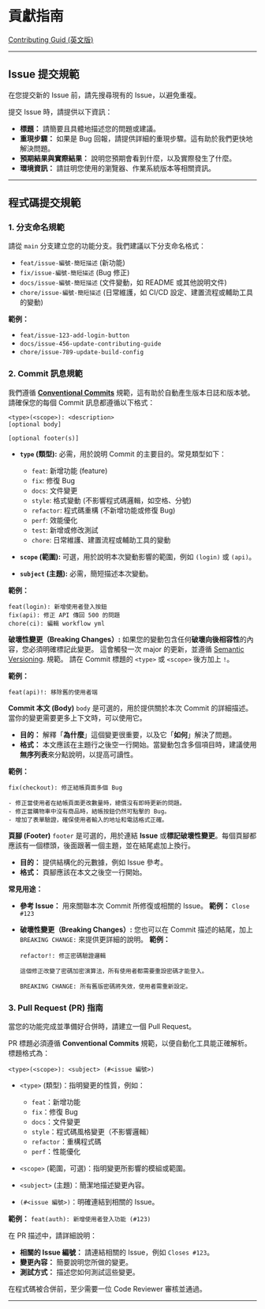 # 貢獻指南

[Contributing Guid (英文版)](CONTRIBUTING.md)

---

## Issue 提交規範

在您提交新的 Issue 前，請先搜尋現有的 Issue，以避免重複。

提交 Issue 時，請提供以下資訊：

* **標題：** 請簡要且具體地描述您的問題或建議。
* **重現步驟：** 如果是 Bug 回報，請提供詳細的重現步驟。這有助於我們更快地解決問題。
* **預期結果與實際結果：** 說明您預期會看到什麼，以及實際發生了什麼。
* **環境資訊：** 請註明您使用的瀏覽器、作業系統版本等相關資訊。

---

## 程式碼提交規範

### 1. 分支命名規範

請從 `main` 分支建立您的功能分支。我們建議以下分支命名格式：

* `feat/issue-編號-簡短描述` (新功能)
* `fix/issue-編號-簡短描述` (Bug 修正)
* `docs/issue-編號-簡短描述` (文件變動，如 README 或其他說明文件)
* `chore/issue-編號-簡短描述` (日常維護，如 CI/CD 設定、建置流程或輔助工具的變動)

**範例：**

* `feat/issue-123-add-login-button`
* `docs/issue-456-update-contributing-guide`
* `chore/issue-789-update-build-config`

### 2. Commit 訊息規範

我們遵循 **[Conventional Commits](https://www.conventionalcommits.org/en/v1.0.0/zh-hans/)** 規範，這有助於自動產生版本日誌和版本號。請確保您的每個 Commit 訊息都遵循以下格式：

```text
<type>(<scope>): <description>
[optional body]

[optional footer(s)]
```

* **`type` (類型):** 必需，用於說明 Commit 的主要目的。常見類型如下：
  * `feat`: 新增功能 (feature)
  * `fix`: 修復 Bug
  * `docs`: 文件變更
  * `style`: 格式變動 (不影響程式碼邏輯，如空格、分號)
  * `refactor`: 程式碼重構 (不新增功能或修復 Bug)
  * `perf`: 效能優化
  * `test`: 新增或修改測試
  * `chore`: 日常維護、建置流程或輔助工具的變動

* **`scope` (範圍):** 可選，用於說明本次變動影響的範圍，例如 `(login)` 或 `(api)`。
* **`subject` (主題):** 必需，簡短描述本次變動。

**範例：**

```text
feat(login): 新增使用者登入按鈕
fix(api): 修正 API 傳回 500 的問題
chore(ci): 編輯 workflow yml
```

**破壞性變更（Breaking Changes）:**
如果您的變動包含任何**破壞向後相容性**的內容，您必須明確標記此變更。
這會觸發一次 major 的更新，並遵循 [Semantic Versioning](https://semver.org/). 規範。
請在 Commit 標題的 `<type>` 或 `<scope>` 後方加上 `!`。

**範例：**

```text
feat(api)!: 移除舊的使用者端
```

**Commit 本文 (Body)**
`body` 是可選的，用於提供關於本次 Commit 的詳細描述。當你的變更需要更多上下文時，可以使用它。

* **目的：** 解釋「**為什麼**」這個變更很重要，以及它「**如何**」解決了問題。
* **格式：** 本文應該在主題行之後空一行開始。當變動包含多個項目時，建議使用**無序列表**來分點說明，以提高可讀性。

**範例：**

```text
fix(checkout): 修正結帳頁面多個 Bug

- 修正當使用者在結帳頁面更改數量時，總價沒有即時更新的問題。
- 修正當購物車中沒有商品時，結帳按鈕仍然可點擊的 Bug。
- 增加了表單驗證，確保使用者輸入的地址和電話格式正確。
```

**頁腳 (Footer)**
`footer` 是可選的，用於連結 **Issue** 或**標記破壞性變更**。每個頁腳都應該有一個標頭，後面跟著一個主題，並在結尾處加上換行。

* **目的：** 提供結構化的元數據，例如 Issue 參考。
* **格式：** 頁腳應該在本文之後空一行開始。

**常見用途：**

* **參考 Issue：** 用來關聯本次 Commit 所修復或相關的 Issue。
  **範例：** `Close #123`
* **破壞性變更（Breaking Changes）:** 您也可以在 Commit 描述的結尾，加上 `BREAKING CHANGE:` 來提供更詳細的說明。
  **範例：**

  ```text
  refactor!: 修正密碼驗證邏輯

  這個修正改變了密碼加密演算法，所有使用者都需要重設密碼才能登入。

  BREAKING CHANGE: 所有舊版密碼將失效，使用者需重新設定。
  ```

### 3. Pull Request (PR) 指南

當您的功能完成並準備好合併時，請建立一個 Pull Request。

PR 標題必須遵循 **Conventional Commits** 規範，以便自動化工具能正確解析。標題格式為：

`<type>(<scope>): <subject> (#<issue 編號>)`

* `<type>` (類型)：指明變更的性質，例如：
  * `feat`：新增功能
  * `fix`：修復 Bug
  * `docs`：文件變更
  * `style`：程式碼風格變更（不影響邏輯）
  * `refactor`：重構程式碼
  * `perf`：性能優化

* `<scope>` (範圍，可選)：指明變更所影響的模組或範圍。
* `<subject>` (主題)：簡潔地描述變更內容。
* `(#<issue 編號>)`：明確連結到相關的 Issue。

**範例：** `feat(auth): 新增使用者登入功能 (#123)`

在 PR 描述中，請詳細說明：

* **相關的 Issue 編號：** 請連結相關的 Issue，例如 `Closes #123`。
* **變更內容：** 簡要說明您所做的變更。
* **測試方式：** 描述您如何測試這些變更。

在程式碼被合併前，至少需要一位 Code Reviewer 審核並通過。

---
